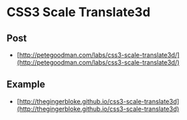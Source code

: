 # CSS3 Scale Translate3d

## Post

 - [http://petegoodman.com/labs/css3-scale-translate3d/](http://petegoodman.com/labs/css3-scale-translate3d/)

## Example

 - [http://thegingerbloke.github.io/css3-scale-translate3d](http://thegingerbloke.github.io/css3-scale-translate3d)